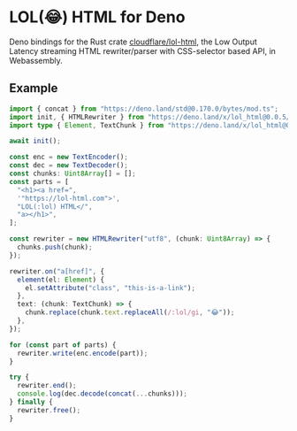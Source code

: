 # LOL(😂) HTML for Deno

Deno bindings for the Rust crate [cloudflare/lol-html](https://github.com/cloudflare/lol-html), the Low Output Latency streaming HTML rewriter/parser with CSS-selector based API, in Webassembly.

## Example

```ts
import { concat } from "https://deno.land/std@0.170.0/bytes/mod.ts";
import init, { HTMLRewriter } from "https://deno.land/x/lol_html@0.0.5/mod.js";
import type { Element, TextChunk } from "https://deno.land/x/lol_html@0.0.5/types.d.ts";

await init();

const enc = new TextEncoder();
const dec = new TextDecoder();
const chunks: Uint8Array[] = [];
const parts = [
  "<h1><a href=",
  '"https://lol-html.com">',
  "LOL(:lol) HTML</",
  "a></h1>",
];

const rewriter = new HTMLRewriter("utf8", (chunk: Uint8Array) => {
  chunks.push(chunk);
});

rewriter.on("a[href]", {
  element(el: Element) {
    el.setAttribute("class", "this-is-a-link");
  },
  text: (chunk: TextChunk) => {
    chunk.replace(chunk.text.replaceAll(/:lol/gi, "😂"));
  },
});

for (const part of parts) {
  rewriter.write(enc.encode(part));
}

try {
  rewriter.end();
  console.log(dec.decode(concat(...chunks)));
} finally {
  rewriter.free();
}
```
